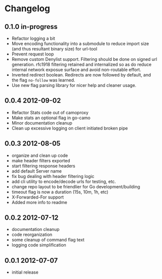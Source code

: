 Changelog
=========

## 0.1.0 in-progress

*   Refactor logging a bit
*   Move encoding functionality into a submodule to reduce import size (and
    thus resultant binary size) for url-tool
*   Prevent request loop
*   Remove custom Denylist support. Filtering should be done on signed url
    generation. rfc1918 filtering retained and internalized so as do reduce
    internal network exposue surface and avoid non-routable effort.
*   Inverted redirect boolean. Redirects are now followed by default, and 
    the flag `no-follow` was learned.
*   Use new flag parsing library for nicer help and cleaner usage.

## 0.0.4 2012-09-02

*   Refactor Stats code out of camoproxy
*   Make stats an optional flag in go-camo
*   Minor documentation cleanup
*   Clean up excessive logging on client initiated broken pipe

## 0.0.3 2012-08-05

*   organize and clean up code
*   make header filters exported 
*   start filtering response headers
*   add default Server name
*   fix bug dealing with header filtering logic
*   add cli utility to encode/decode urls for testing, etc.
*   change repo layout to be friendlier for Go development/building
*   timeout flag is now a duration (15s, 10m, 1h, etc)
*   X-Forwarded-For support
*   Added more info to readme


## 0.0.2 2012-07-12

*   documentation cleanup
*   code reorganization
*   some cleanup of command flag text
*   logging code simplification


## 0.0.1 2012-07-07

*   initial release
